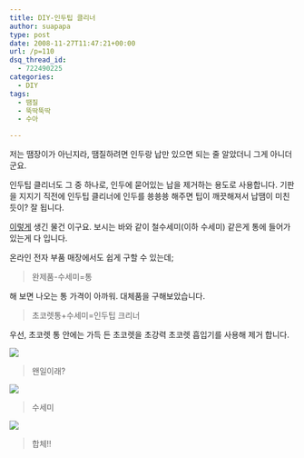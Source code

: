 ```yaml
---
title: DIY-인두팁 클리너
author: suapapa
type: post
date: 2008-11-27T11:47:21+00:00
url: /p=110
dsq_thread_id:
  - 722490225
categories:
  - DIY
tags:
  - 땜질
  - 뚝딱뚝딱
  - 수아

---
```

저는 땜장이가 아닌지라, 땜질하려면 인두랑 납만 있으면 되는 줄 알았더니 그게 아니더군요.

인두팁 클리너도 그 중 하나로, 인두에 묻어있는 납을 제거하는 용도로 사용합니다. 기판을 지지기 직전에 인두팁 클리너에 인두를 쑝쑝쑝 해주면 팁이 깨끗해져서 납땜이 미친듯이? 잘 됩니다.

[이렇게][1] 생긴 물건 이구요. 보시는 바와 같이 철수세미(이하 수세미) 같은게 통에 들어가 있는게 다 입니다.

온라인 전자 부품 매장에서도 쉽게 구할 수 있는데;

> 완제품-수세미=통

해 보면 나오는 통 가격이 아까워. 대체품을 구해보았습니다.

> 초코렛통+수세미=인두팁 크리너

우선, 초코렛 통 안에는 가득 든 초코렛을 초강력 초코렛 흡입기를 사용해 제거 합니다.



![](https://homin.dev/asset/blog/2008/11/chocolate_killer.jpg)

> 왠일이래?

![](https://homin.dev/asset/blog/2008/11/tip_cleaner.jpg)

> 수세미

![](https://homin.dev/asset/blog/2008/11/tip_cleaner_in_case.jpg)

> 합체!!

 [1]: http://www.hakko.com/english/products/hakko_599b.html